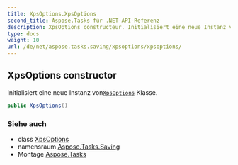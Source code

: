 ```yaml
---
title: XpsOptions.XpsOptions
second_title: Aspose.Tasks für .NET-API-Referenz
description: XpsOptions constructeur. Initialisiert eine neue Instanz vonXpsOptions Klasse.
type: docs
weight: 10
url: /de/net/aspose.tasks.saving/xpsoptions/xpsoptions/
---
```

## XpsOptions constructor

Initialisiert eine neue Instanz von[`XpsOptions`](../) Klasse.

```csharp
public XpsOptions()
```

### Siehe auch

* class [XpsOptions](../)
* namensraum [Aspose.Tasks.Saving](../../xpsoptions/)
* Montage [Aspose.Tasks](../../../)


